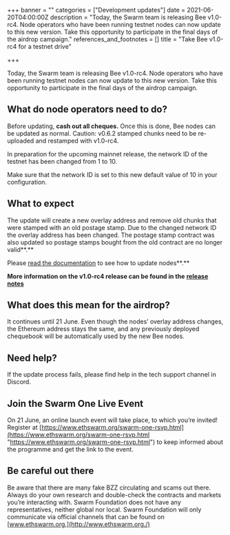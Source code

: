 +++
banner = ""
categories = ["Development updates"]
date = 2021-06-20T04:00:00Z
description = "Today, the Swarm team is releasing Bee v1.0-rc4. Node operators who have been running testnet nodes can now update to this new version. Take this opportunity to participate in the final days of the airdrop campaign."
references_and_footnotes = []
title = "Take Bee v1.0-rc4 for a testnet drive"

+++

Today, the Swarm team is releasing Bee v1.0-rc4. Node operators who have been running testnet nodes can now update to this new version. Take this opportunity to participate in the final days of the airdrop campaign.

## What do node operators need to do?

Before updating, **cash out all cheques.** Once this is done, Bee nodes can be updated as normal. Caution: v0.6.2 stamped chunks need to be re-uploaded and restamped with v1.0-rc4.

In preparation for the upcoming mainnet release, the network ID of the testnet has been changed from 1 to 10.

Make sure that the network ID is set to this new default value of 10 in your configuration.

## What to expect

The update will create a new overlay address and remove old chunks that were stamped with an old postage stamp. Due to the changed network ID the overlay address has been changed. The postage stamp contract was also updated so postage stamps bought from the old contract are no longer valid**.**

Please [read the documentation](https://docs.ethswarm.org/docs/working-with-bee/upgrading-bee) to see how to update nodes**.**

**More information on the v1.0-rc4 release can be found in the** [**release notes**](https://github.com/ethersphere/bee/releases/tag/v1.0.0-rc4)

## What does this mean for the airdrop?

It continues until 21 June. Even though the nodes’ overlay address changes, the Ethereum address stays the same, and any previously deployed chequebook will be automatically used by the new Bee nodes.

## Need help?

If the update process fails, please find help in the tech support channel in Discord.

## Join the Swarm One Live Event

On 21 June, an online launch event will take place, to which you’re invited! Register at [https://www.ethswarm.org/swarm-one-rsvp.html](https://www.ethswarm.org/swarm-one-rsvp.html "https://www.ethswarm.org/swarm-one-rsvp.html") to keep informed about the programme and get the link to the event.

## Be careful out there

Be aware that there are many fake BZZ circulating and scams out there. Always do your own research and double-check the contracts and markets you’re interacting with. Swarm Foundation does not have any representatives, neither global nor local. Swarm Foundation will only communicate via official channels that can be found on [www.ethswarm.org.](http://www.ethswarm.org./)
